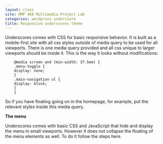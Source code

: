 ```yaml
---
layout: class
site: MMP 460 Multimedia Project Lab
categories: wordpress underscore
title: Responsive underscores theme
---
```

Underscores comes with CSS for basic responsive behavior. It is built as a mobile-first site with all css styles outside of media query to be used for all viewports. There is one media query provided and all css unique to larger viewports  should be inside it. This is the way it looks without modifications:

        @media screen and (min-width: 37.5em) {
        .menu-toggle {
        display: none;
        }
        .main-navigation ul {
        display: block;
        }
        }
So if you have floating going on in the homepage, for example, put the relevant styles inside this media query.

**The menu**

Underscores comes with basic CSS and JavaScript that hide and display the menu in small viewports. However it does not collapse the floating  of the menu elements as well. To do it follow the steps here.
